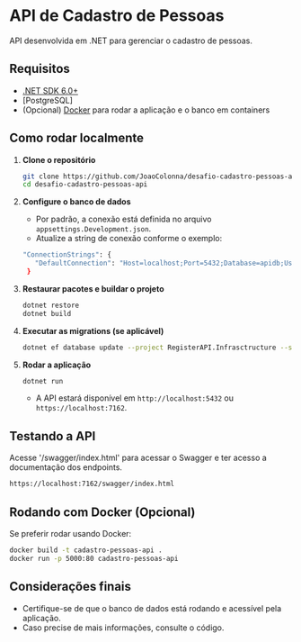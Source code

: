 # API de Cadastro de Pessoas

API desenvolvida em .NET para gerenciar o cadastro de pessoas.

## Requisitos

- [.NET SDK 6.0+](https://dotnet.microsoft.com/download)
- [PostgreSQL]
- (Opcional) [Docker](https://www.docker.com/) para rodar a aplicação e o banco em containers

## Como rodar localmente

1. **Clone o repositório**
   ```bash
   git clone https://github.com/JoaoColonna/desafio-cadastro-pessoas-api.git
   cd desafio-cadastro-pessoas-api
   ```

2. **Configure o banco de dados**
   - Por padrão, a conexão está definida no arquivo `appsettings.Development.json`.
   - Atualize a string de conexão conforme o exemplo:
   ```bash
   "ConnectionStrings": {
      "DefaultConnection": "Host=localhost;Port=5432;Database=apidb;Username=postgres;Password=your_password"
    }
   ```

3. **Restaurar pacotes e buildar o projeto**
   ```bash
   dotnet restore
   dotnet build
   ```

4. **Executar as migrations (se aplicável)**
   ```bash
   dotnet ef database update --project RegisterAPI.Infrasctructure --startup-project RegisterAPI
   ```

5. **Rodar a aplicação**
   ```bash
   dotnet run
   ```
   - A API estará disponível em `http://localhost:5432` ou `https://localhost:7162`.

## Testando a API

Acesse '/swagger/index.html' para acessar o Swagger e ter acesso a documentação dos endpoints.

```bash
https://localhost:7162/swagger/index.html
```

## Rodando com Docker (Opcional)

Se preferir rodar usando Docker:

```bash
docker build -t cadastro-pessoas-api .
docker run -p 5000:80 cadastro-pessoas-api
```

## Considerações finais

- Certifique-se de que o banco de dados está rodando e acessível pela aplicação.
- Caso precise de mais informações, consulte o código.
